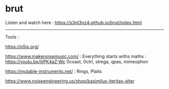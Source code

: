 # brut

Listen and watch here : https://s3nt3nz4.github.io/brut/index.html

-------------------------------------------------------
Tools :

https://p5js.org/

https://www.makenoisemusic.com/ : 
Everything starts withs maths : https://youtu.be/iljPK4aZ-Wc
0coast, 0ctrl, strega, qpas, mimeophon

https://mutable-instruments.net/ : 
Rings, Plaits

https://www.noiseengineering.us/shop/basimilus-iteritas-alter